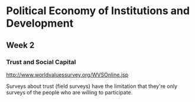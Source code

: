 # Political Economy of Institutions and Development

## Week 2

### Trust and Social Capital

http://www.worldvaluessurvey.org/WVSOnline.jsp

Surveys about trust (field surveys) have the limitation that they're only surveys of the people who are willing to participate. 

